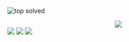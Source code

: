 ![top solved](https://topsolved.mayonedev.com/api/boj?handle=<jangys7892>&row=25&base_color=platinum)
<div align="center">
  <img src="https://topsolved.mayonedev.com/api/boj?handle=<jangys7892>&row=25&base_color=diamond" />
</div>
<img src="https://topsolved.mayonedev.com/api/boj?handle=<jangys7892>&row=10&base_color=bronze" />
<img src="https://topsolved.mayonedev.com/api/boj?handle=<jangys7892>&row=10&base_color=silver" />
<img src="https://topsolved.mayonedev.com/api/boj?handle=<jangys7892>&row=10&base_color=gold" />

